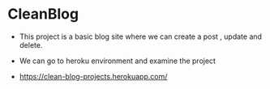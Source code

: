 # CleanBlog 

- This project is a basic blog site where we can create a post , update and delete.

- We can go to heroku environment and examine the project

- https://clean-blog-projects.herokuapp.com/
